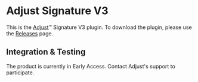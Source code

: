 # Adjust Signature V3

This is the [Adjust](https://adjust.com)™ Signature V3 plugin. To download the plugin, please use the [Releases](https://github.com/adjust/adjust_signature_sdk/releases) page.

## Integration & Testing

The product is currently in Early Access. Contact Adjust's support to participate.

